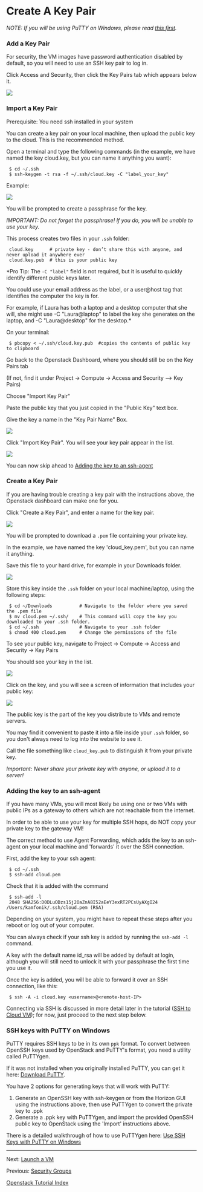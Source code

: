 # Create A Key Pair

*NOTE: If you will be using PuTTY on Windows, please read [this first](#ssh-keys-with-putty-on-windows).*

### Add a Key Pair
For security, the VM images have password authentication disabled by default, so you will need to use an SSH key pair to log in.

Click Access and Security, then click the Key Pairs tab which appears below it.

![](_static/key_pairs_01.png)

### Import a Key Pair  
Prerequisite: You need ssh installed in your system

You can create a key pair on your local machine, then upload the public key to the cloud.  This is the recommended method.
   
Open a terminal and type the following commands (in the example, we have named the key cloud.key, but you can name it anything you want):
   
     $ cd ~/.ssh
     $ ssh-keygen -t rsa -f ~/.ssh/cloud.key -C "label_your_key" 

Example:

![](_static/generate_key.png)
 
You will be prompted to create a passphrase for the key.  

*IMPORTANT: Do not forget the passphrase! If you do, you will be unable to use your key.*

This process creates two files in your `.ssh` folder:

     cloud.key      # private key - don’t share this with anyone, and never upload it anywhere ever
     cloud.key.pub  # this is your public key    

*Pro Tip: The `-C "label"` field is not required, but it is useful to quickly identify different public keys later.

You could use your email address as the label, or a user@host tag that identifies the computer the key is for.

For example, if Laura has both a laptop and a desktop computer that she will, she might use -C "Laura@laptop" to label the key she generates on the laptop, and -C "Laura@desktop" for the desktop.*

On your terminal:  

     $ pbcopy < ~/.ssh/cloud.key.pub  #copies the contents of public key to clipboard 
    
Go back to the Openstack Dashboard, where you should still be on the Key Pairs tab

(If not, find it under Project -> Compute -> Access and Security --> Key Pairs)

Choose "Import Key Pair"

Paste the public key that you just copied in the "Public Key" text box.  

Give the key a name in the "Key Pair Name" Box.   

![](_static/import_key.png)

Click "Import Key Pair".  You will see your key pair appear in the list.

![](_static/key_pairs_02.png)

You can now skip ahead to [Adding the key to an ssh-agent](#agent)
    
### Create a Key Pair

If you are having trouble creating a key pair with the instructions above, the Openstack dashboard can make one for you.

Click "Create a Key Pair", and enter a name for the key pair.

![](_static/create_key.png)

You will be prompted to download a `.pem` file containing your private key. 

In the example, we have named the key 'cloud_key.pem', but you can name it anything.

Save this file to your hard drive, for example in your Downloads folder.

![](_static/save_key.png)

Store this key inside the `.ssh` folder on your local machine/laptop, using the following steps: 
    
     $ cd ~/Downloads          # Navigate to the folder where you saved the .pem file
     $ mv cloud.pem ~/.ssh/    # This command will copy the key you downloaded to your .ssh folder.  
     $ cd ~/.ssh               # Navigate to your .ssh folder
     $ chmod 400 cloud.pem     # Change the permissions of the file

To see your public key, navigate to Project -> Compute -> Access and Security -> Key Pairs

You should see your key in the list.

![](_static/key_pairs_03.png)

Click on the key, and you will see a screen of information that includes your public key:

![](_static/view_public_key.png)

The public key is the part of the key you distribute to VMs and remote servers.

You may find it convenient to paste it into a file inside your `.ssh` folder, so you don't always need to log into the website to see it.

Call the file something like `cloud_key.pub` to distinguish it from your private key.

*Important: Never share your private key with anyone, or upload it to a server!*

### Adding the key to an ssh-agent

If you have many VMs, you will most likely be using one or two VMs with public IPs as a gateway to others which are not reachable from the internet.

In order to be able to use your key for multiple SSH hops, do NOT copy your private key to the gateway VM!

The correct method to use Agent Forwarding, which adds the key to an ssh-agent on your local machine and 'forwards' it over the SSH connection.

First, add the key to your ssh agent:

     $ cd ~/.ssh
     $ ssh-add cloud.pem

Check that it is added with the command

     $ ssh-add -l
     2048 SHA256:D0DLuODzs15j2OaZnA8I52aEeY3exRT2PCsUyAXgI24 /Users/kamfonik/.ssh/cloud.pem (RSA)

Depending on your system, you might have to repeat these steps after you reboot or log out of your computer.

You can always check if your ssh key is added by running the `ssh-add -l` command.

A key with the default name id_rsa will be added by default at login, although you will still need to unlock it with your passphrase the first time you use it.

Once the key is added, you will be able to forward it over an SSH connection, like this:

     $ ssh -A -i cloud.key <username>@<remote-host-IP>

Connecting via SSH is discussed in more detail later in the tutorial ([SSH to Cloud VM](SSH-to-Cloud-VM.html)); for now, just proceed to the next step below.

### SSH keys with PuTTY on Windows

PuTTY requires SSH keys to be in its own `ppk` format. To convert between OpenSSH keys used by OpenStack and PuTTY's format, you need a utility called PuTTYgen.

If it was not installed when you originally installed PuTTY, you can get it here: [Download PuTTY](#http://www.chiark.greenend.org.uk/~sgtatham/putty/latest.html).

You have 2 options for generating keys that will work with PuTTY:
1. Generate an OpenSSH key with ssh-keygen or from the Horizon GUI using the instructions above, then use PuTTYgen to convert the private key to .ppk
2. Generate a .ppk key with PuTTYgen, and import the provided OpenSSH public key to OpenStack using the 'Import' instructions above.

There is a detailed walkthrough of how to use PuTTYgen here: [Use SSH Keys with PuTTY on Windows](#https://devops.profitbricks.com/tutorials/use-ssh-keys-with-putty-on-windows/)

******

Next: [Launch a VM](Launch-a-VM.html)  

Previous: [Security Groups](Security-Groups.html)

[Openstack Tutorial Index](OpenStack-Tutorial-Index.html) 

